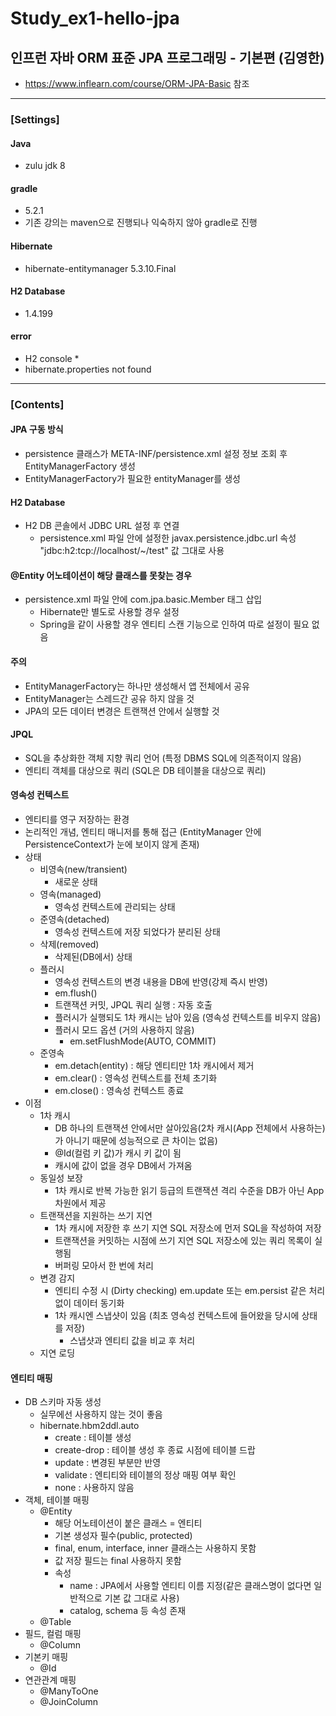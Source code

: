 # Study_ex1-hello-jpa
## 인프런 자바 ORM 표준 JPA 프로그래밍 - 기본편 (김영한)
* https://www.inflearn.com/course/ORM-JPA-Basic 참조

-----

### [Settings]
#### Java
* zulu jdk 8
#### gradle
* 5.2.1
* 기존 강의는 maven으로 진행되나 익숙하지 않아 gradle로 진행
#### Hibernate
* hibernate-entitymanager 5.3.10.Final
#### H2 Database
* 1.4.199

#### error
* H2 console
  * 
* hibernate.properties not found

-----

### [Contents]
#### JPA 구동 방식
* persistence 클래스가 META-INF/persistence.xml 설정 정보 조회 후 EntityManagerFactory 생성
* EntityManagerFactory가 필요한 entityManager를 생성

#### H2 Database
* H2 DB 콘솔에서 JDBC URL 설정 후 연결
  * persistence.xml 파일 안에 설정한 javax.persistence.jdbc.url 속성 "jdbc:h2:tcp://localhost/~/test" 값 그대로 사용

#### @Entity 어노테이션이 해당 클래스를 못찾는 경우
* persistence.xml 파일 안에 <class>com.jpa.basic.Member</class> 태그 삽입
  * Hibernate만 별도로 사용할 경우 설정
  * Spring을 같이 사용할 경우 엔티티 스캔 기능으로 인하여 따로 설정이 필요 없음
  
#### 주의
* EntityManagerFactory는 하나만 생성해서 앱 전체에서 공유
* EntityManager는 스레드간 공유 하지 않을 것
* JPA의 모든 데이터 변경은 트랜잭션 안에서 실행할 것

#### JPQL
* SQL을 추상화한 객체 지향 쿼리 언어 (특정 DBMS SQL에 의존적이지 않음)
* 엔티티 객체를 대상으로 쿼리 (SQL은 DB 테이블을 대상으로 쿼리)

#### 영속성 컨텍스트
* 엔티티를 영구 저장하는 환경
* 논리적인 개념, 엔티티 매니저를 통해 접근 (EntityManager 안에 PersistenceContext가 눈에 보이지 않게 존재)
* 상태
  * 비영속(new/transient)
    * 새로운 상태
  * 영속(managed)
    * 영속성 컨텍스트에 관리되는 상태
  * 준영속(detached)
    * 영속성 컨텍스트에 저장 되었다가 분리된 상태
  * 삭제(removed)
    * 삭제된(DB에서) 상태
  * 플러시
    * 영속성 컨텍스트의 변경 내용을 DB에 반영(강제 즉시 반영)
    * em.flush()
    * 트랜잭션 커밋, JPQL 쿼리 실행 : 자동 호출
    * 플러시가 실행되도 1차 캐시는 남아 있음 (영속성 컨텍스트를 비우지 않음)
    * 플러시 모드 옵션 (거의 사용하지 않음)
      * em.setFlushMode(AUTO, COMMIT)
  * 준영속
    * em.detach(entity) : 해당 엔티티만 1차 캐시에서 제거
    * em.clear() : 영속성 컨텍스트를 전체 초기화
    * em.close() : 영속성 컨텍스트 종료
* 이점
  * 1차 캐시
    * DB 하나의 트랜잭션 안에서만 살아있음(2차 캐시(App 전체에서 사용하는)가 아니기 때문에 성능적으로 큰 차이는 없음)
    * @Id(컬럼 키 값)가 캐시 키 값이 됨
    * 캐시에 값이 없을 경우 DB에서 가져옴
  * 동일성 보장
    * 1차 캐시로 반복 가능한 읽기 등급의 트랜잭션 격리 수준을 DB가 아닌 App 차원에서 제공
  * 트랜잭션을 지원하는 쓰기 지연
    * 1차 캐시에 저장한 후 쓰기 지연 SQL 저장소에 먼저 SQL을 작성하여 저장
    * 트랜잭션을 커밋하는 시점에 쓰기 지연 SQL 저장소에 있는 쿼리 목록이 실행됨
    * 버퍼링 모아서 한 번에 처리
  * 변경 감지
    * 엔티티 수정 시 (Dirty checking) em.update 또는 em.persist 같은 처리 없이 데이터 동기화
    * 1차 캐시엔 스냅샷이 있음 (최초 영속성 컨텍스트에 들어왔을 당시에 상태를 저장)
      * 스냅샷과 엔티티 값을 비교 후 처리
  * 지연 로딩

#### 엔티티 매핑
* DB 스키마 자동 생성
  * 실무에선 사용하지 않는 것이 좋음
  * hibernate.hbm2ddl.auto
    * create : 테이블 생성
    * create-drop : 테이블 생성 후 종료 시점에 테이블 드랍
    * update : 변경된 부분만 반영
    * validate : 엔티티와 테이블의 정상 매핑 여부 확인
    * none : 사용하지 않음
* 객체, 테이블 매핑
  * @Entity
    * 해당 어노테이션이 붙은 클래스 = 엔티티
    * 기본 생성자 필수(public, protected)
    * final, enum, interface, inner 클래스는 사용하지 못함
    * 값 저장 필드는 final 사용하지 못함
    * 속성
      * name : JPA에서 사용할 엔티티 이름 지정(같은 클래스명이 없다면 일반적으로 기본 값 그대로 사용)
      * catalog, schema 등 속성 존재
  * @Table
* 필드, 컬럼 매핑
  * @Column
* 기본키 매핑
  * @Id
* 연관관계 매핑
  * @ManyToOne
  * @JoinColumn